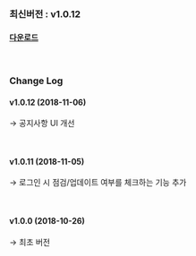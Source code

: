### 최신버전 :  v1.0.12

#### [다운로드](https://kr.object.ncloudstorage.com/itsb/sdk/GamePotSDK_Android_1106.zip)

<br/>

### Change Log

#### v1.0.12 (2018-11-06)

→ 공지사항 UI 개선

<br/>

#### v1.0.11 (2018-11-05)

→ 로그인 시 점검/업데이트 여부를 체크하는 기능 추가

<br/>

#### v1.0.0 (2018-10-26)

→ 최초 버전

